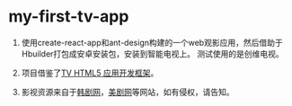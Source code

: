 # my-first-tv-app

1. 使用create-react-app和ant-design构建的一个web观影应用，然后借助于Hbuilder打包成安卓安装包，安装到智能电视上。
测试使用的是创维电视。

2. 项目借鉴了[TV HTML5 应用开发框架](http://dev.moretv.com.cn/code/tvhtml5/framework_guide)。

3. 影视资源来自于[韩剧网](https://www.hanjutv.com)，[美剧网](https://www.meiju22.com)等网站，如有侵权，请告知。